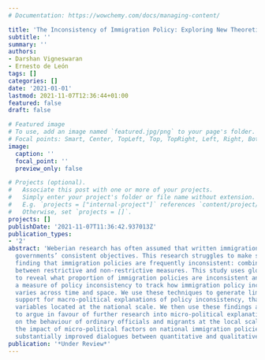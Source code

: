 ```yaml
---
# Documentation: https://wowchemy.com/docs/managing-content/

title: 'The Inconsistency of Immigration Policy: Exploring New Theoretical Explanations'
subtitle: ''
summary: ''
authors:
- Darshan Vigneswaran
- Ernesto de León
tags: []
categories: []
date: '2021-01-01'
lastmod: 2021-11-07T12:36:44+01:00
featured: false
draft: false

# Featured image
# To use, add an image named `featured.jpg/png` to your page's folder.
# Focal points: Smart, Center, TopLeft, Top, TopRight, Left, Right, BottomLeft, Bottom, BottomRight.
image:
  caption: ''
  focal_point: ''
  preview_only: false

# Projects (optional).
#   Associate this post with one or more of your projects.
#   Simply enter your project's folder or file name without extension.
#   E.g. `projects = ["internal-project"]` references `content/project/deep-learning/index.md`.
#   Otherwise, set `projects = []`.
projects: []
publishDate: '2021-11-07T11:36:42.937013Z'
publication_types:
- '2'
abstract: 'Weberian research has often assumed that written immigration policies reveal
  governments’ consistent objectives. This research struggles to make sense of the
  finding that immigration policies are frequently inconsistent: combining or alternating
  between restrictive and non-restrictive measures. This study uses global data sets
  to reveal what proportion of immigration policies are inconsistent and develops
  a measure of policy inconsistency to track how immigration policy inconsistency
  varies across time and space. We use these techniques to generate limited empirical
  support for macro-political explanations of policy inconsistency, that focus on
  variables located at the national scale. We then use these findings and analyses
  to argue in favour of further research into micro-political explanations, that focus
  on the behaviour of ordinary officials and migrants at the local scale. Exploring
  the impact of micro-political factors on national immigration policies will require
  substantially improved dialogues between quantitative and qualitative research.'
publication: '*Under Review*'
---
```

